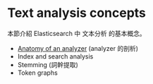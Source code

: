 # Text analysis concepts

本節介紹 Elasticsearch 中 文本分析 的基本概念。

* [Anatomy of an analyzer](analyzer-anatomy.md) (analyzer 的剖析)
* Index and search analysis
* Stemming (詞幹提取)
* Token graphs
